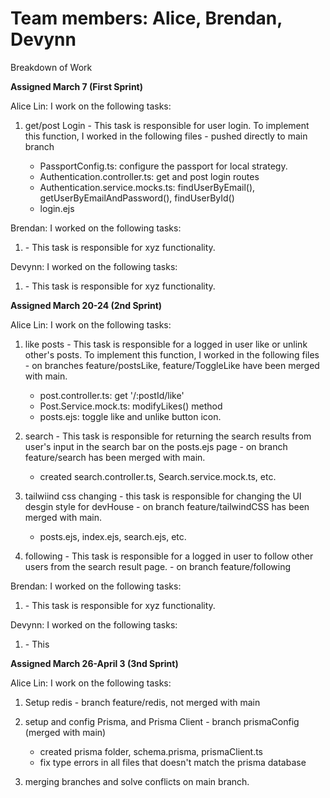 # Team members: Alice, Brendan, Devynn

Breakdown of Work

**Assigned March 7 (First Sprint)**

Alice Lin:
I work on the following tasks:

1. get/post Login - This task is responsible for user login. To implement this function, I worked in the following files - pushed directly to main branch

   - PassportConfig.ts: configure the passport for local strategy.
   - Authentication.controller.ts: get and post login routes
   - Authentication.service.mocks.ts: findUserByEmail(), getUserByEmailAndPassword(), findUserById()
   - login.ejs

Brendan:
I worked on the following tasks:

1. <Insert Some Task Here> - This task is responsible for xyz functionality.

Devynn:
I worked on the following tasks:

1. <Insert Some Task Here> - This task is responsible for xyz functionality.

**Assigned March 20-24 (2nd Sprint)**

Alice Lin:
I work on the following tasks:

1. like posts - This task is responsible for a logged in user like or unlink other's posts. To implement this function, I worked in the following files - on branches feature/postsLike, feature/ToggleLike have been merged with main.

   - post.controller.ts: get '/:postId/like'
   - Post.Service.mock.ts: modifyLikes() method
   - posts.ejs: toggle like and unlike button icon.

2. search - This task is responsible for returning the search results from user's input in the search bar on the posts.ejs page - on branch feature/search has been merged with main.

   - created search.controller.ts, Search.service.mock.ts, etc.

3. tailwiind css changing - this task is responsible for changing the UI desgin style for devHouse - on branch feature/tailwindCSS has been merged with main.

   - posts.ejs, index.ejs, search.ejs, etc.

4. following - This task is responsible for a logged in user to follow other users from the search result page. - on branch feature/following

Brendan:
I worked on the following tasks:

1. <Insert Some Task Here> - This task is responsible for xyz functionality.

Devynn:
I worked on the following tasks:

1. <Insert Some Task Here> - This

**Assigned March 26-April 3 (3nd Sprint)**

Alice Lin:
I work on the following tasks:

1. Setup redis - branch feature/redis, not merged with main
2. setup and config Prisma, and Prisma Client - branch prismaConfig (merged with main)

   - created prisma folder, schema.prisma, prismaClient.ts
   - fix type errors in all files that doesn't match the prisma database

3. merging branches and solve conflicts on main branch. 